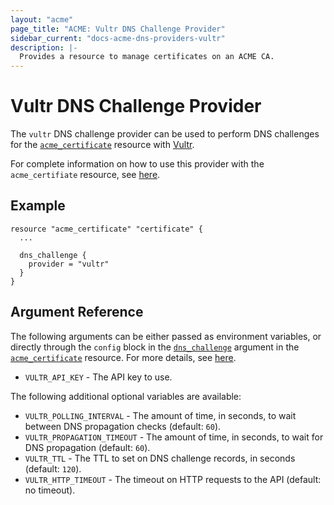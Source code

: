 ```yaml
---
layout: "acme"
page_title: "ACME: Vultr DNS Challenge Provider"
sidebar_current: "docs-acme-dns-providers-vultr"
description: |-
  Provides a resource to manage certificates on an ACME CA.
---
```


# Vultr DNS Challenge Provider

The `vultr` DNS challenge provider can be used to perform DNS challenges for
the [`acme_certificate`][resource-acme-certificate] resource with
[Vultr][provider-service-page].

[resource-acme-certificate]: /docs/providers/acme/r/certificate.html
[provider-service-page]: https://www.vultr.com/

For complete information on how to use this provider with the `acme_certifiate`
resource, see [here][resource-acme-certificate-dns-challenges].

[resource-acme-certificate-dns-challenges]: /docs/providers/acme/r/certificate.html#using-dns-challenges

## Example

```hcl
resource "acme_certificate" "certificate" {
  ...

  dns_challenge {
    provider = "vultr"
  }
}
```

## Argument Reference

The following arguments can be either passed as environment variables, or
directly through the `config` block in the
[`dns_challenge`][resource-acme-certificate-dns-challenge-arg] argument in the
[`acme_certificate`][resource-acme-certificate] resource. For more details, see
[here][resource-acme-certificate-dns-challenges].

[resource-acme-certificate-dns-challenge-arg]: /docs/providers/acme/r/certificate.html#dns_challenge

* `VULTR_API_KEY` - The API key to use.

The following additional optional variables are available:

* `VULTR_POLLING_INTERVAL` - The amount of time, in seconds, to wait between
  DNS propagation checks (default: `60`).
* `VULTR_PROPAGATION_TIMEOUT` - The amount of time, in seconds, to wait for DNS
  propagation (default: `60`).
* `VULTR_TTL` - The TTL to set on DNS challenge records, in seconds (default:
  `120`).
* `VULTR_HTTP_TIMEOUT` - The timeout on HTTP requests to the API (default:
  no timeout).
